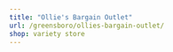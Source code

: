 ```yaml
---
title: "Ollie's Bargain Outlet"
url: /greensboro/ollies-bargain-outlet/
shop: variety store
---
```

